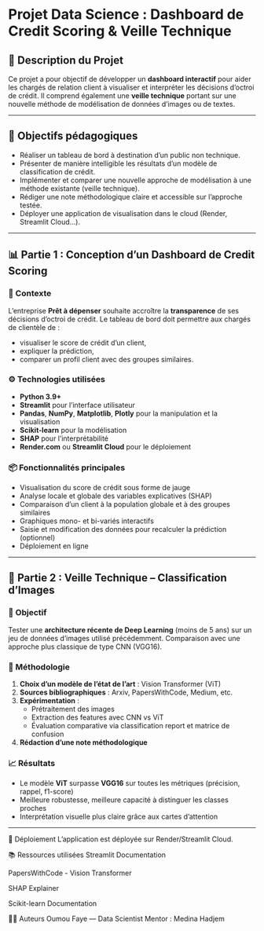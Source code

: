 # Projet Data Science : Dashboard de Credit Scoring & Veille Technique

## 📝 Description du Projet

Ce projet a pour objectif de développer un **dashboard interactif** pour aider les chargés de relation client à visualiser et interpréter les décisions d’octroi de crédit. Il comprend également une **veille technique** portant sur une nouvelle méthode de modélisation de données d’images ou de textes.

---

## 🎯 Objectifs pédagogiques

- Réaliser un tableau de bord à destination d’un public non technique.
- Présenter de manière intelligible les résultats d’un modèle de classification de crédit.
- Implémenter et comparer une nouvelle approche de modélisation à une méthode existante (veille technique).
- Rédiger une note méthodologique claire et accessible sur l’approche testée.
- Déployer une application de visualisation dans le cloud (Render, Streamlit Cloud…).

---

## 📊 Partie 1 : Conception d’un Dashboard de Credit Scoring

### 🧠 Contexte

L’entreprise **Prêt à dépenser** souhaite accroître la **transparence** de ses décisions d’octroi de crédit. Le tableau de bord doit permettre aux chargés de clientèle de :

- visualiser le score de crédit d’un client,
- expliquer la prédiction,
- comparer un profil client avec des groupes similaires.

### ⚙️ Technologies utilisées

- **Python 3.9+**
- **Streamlit** pour l’interface utilisateur
- **Pandas**, **NumPy**, **Matplotlib**, **Plotly** pour la manipulation et la visualisation
- **Scikit-learn** pour la modélisation
- **SHAP** pour l’interprétabilité
- **Render.com** ou **Streamlit Cloud** pour le déploiement

### 📦 Fonctionnalités principales

- Visualisation du score de crédit sous forme de jauge
- Analyse locale et globale des variables explicatives (SHAP)
- Comparaison d’un client à la population globale et à des groupes similaires
- Graphiques mono- et bi-variés interactifs
- Saisie et modification des données pour recalculer la prédiction (optionnel)
- Déploiement en ligne

---

## 🧪 Partie 2 : Veille Technique – Classification d’Images

### 🎯 Objectif

Tester une **architecture récente de Deep Learning** (moins de 5 ans) sur un jeu de données d’images utilisé précédemment. Comparaison avec une approche plus classique de type CNN (VGG16).

### 🔬 Méthodologie

1. **Choix d’un modèle de l’état de l’art** : Vision Transformer (ViT)
2. **Sources bibliographiques** : Arxiv, PapersWithCode, Medium, etc.
3. **Expérimentation** :
   - Prétraitement des images
   - Extraction des features avec CNN vs ViT
   - Évaluation comparative via classification report et matrice de confusion
4. **Rédaction d’une note méthodologique**

### 📈 Résultats

- Le modèle **ViT** surpasse **VGG16** sur toutes les métriques (précision, rappel, f1-score)
- Meilleure robustesse, meilleure capacité à distinguer les classes proches
- Interprétation visuelle plus claire grâce aux cartes d’attention

---

🚀 Déploiement
L’application est déployée sur Render/Streamlit Cloud.

📚 Ressources utilisées
Streamlit Documentation

PapersWithCode - Vision Transformer

SHAP Explainer

Scikit-learn Documentation

🙋‍♂️ Auteurs
Oumou Faye — Data Scientist
Mentor : Medina Hadjem


